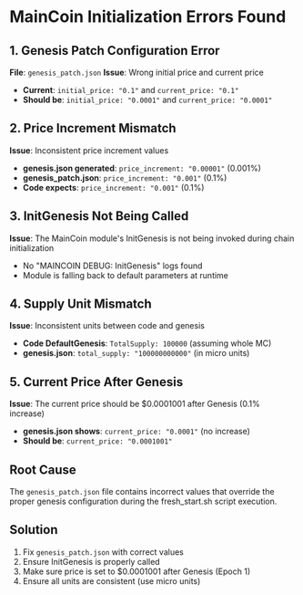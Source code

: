 # MainCoin Initialization Errors Found

## 1. Genesis Patch Configuration Error
**File**: `genesis_patch.json`
**Issue**: Wrong initial price and current price
- **Current**: `initial_price: "0.1"` and `current_price: "0.1"`
- **Should be**: `initial_price: "0.0001"` and `current_price: "0.0001"`

## 2. Price Increment Mismatch
**Issue**: Inconsistent price increment values
- **genesis.json generated**: `price_increment: "0.00001"` (0.001%)
- **genesis_patch.json**: `price_increment: "0.001"` (0.1%)
- **Code expects**: `price_increment: "0.001"` (0.1%)

## 3. InitGenesis Not Being Called
**Issue**: The MainCoin module's InitGenesis is not being invoked during chain initialization
- No "MAINCOIN DEBUG: InitGenesis" logs found
- Module is falling back to default parameters at runtime

## 4. Supply Unit Mismatch
**Issue**: Inconsistent units between code and genesis
- **Code DefaultGenesis**: `TotalSupply: 100000` (assuming whole MC)
- **genesis.json**: `total_supply: "100000000000"` (in micro units)

## 5. Current Price After Genesis
**Issue**: The current price should be $0.0001001 after Genesis (0.1% increase)
- **genesis.json shows**: `current_price: "0.0001"` (no increase)
- **Should be**: `current_price: "0.0001001"`

## Root Cause
The `genesis_patch.json` file contains incorrect values that override the proper genesis configuration during the fresh_start.sh script execution.

## Solution
1. Fix `genesis_patch.json` with correct values
2. Ensure InitGenesis is properly called
3. Make sure price is set to $0.0001001 after Genesis (Epoch 1)
4. Ensure all units are consistent (use micro units)